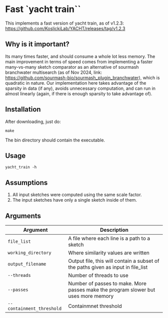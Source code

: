 # Fast `yacht train``
This implements a fast version of yacht train, as of v1.2.3: 
https://github.com/KoslickiLab/YACHT/releases/tag/v1.2.3

## Why is it important?
Its many times faster, and should consume a whole lot less memory. The main improvement in terms of speed comes from implementing a faster many-vs-many sketch comparator as an alternative of sourmash branchwater multisearch (as of Nov 2024, link: https://github.com/sourmash-bio/sourmash_plugin_branchwater), which is quadratic in nature. Our implementation here takes advantage of the sparsity in data (if any), avoids unnecessary computation, and can run in almost linearly (again, if there is enough sparsity to take advantage of).

## Installation
After downloading, just do:
```
make
```

The bin directory should contain the executable.

## Usage
```
yacht_train -h
```

## Assumptions
1. All input sketches were computed using the same scale factor.
1. The input sketches have only a single sketch inside of them.

## Arguments
| Argument                 | Description                                                                                   |
|--------------------------|-----------------------------------------------------------------------------------------------|
| `file_list`              | A file where each line is a path to a sketch                                                  |
| `working_directory`      | Where similarity values are written                                                           |
| `output_filename`        | Output file, this will contain a subset of the paths given as input in file_list              |
| `--threads`              | Number of threads to use                                                                      |
| `--passes`               | Number of passes to make. More passes make the program slower but uses more memory            |
| `--containment_threshold`| Containmnet threshold                                                                         |
